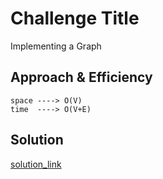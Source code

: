 # Challenge Title
Implementing a Graph


## Approach & Efficiency
```
space ----> O(V)
time  ----> O(V+E)
```
## Solution
[solution_link](./graph.py)